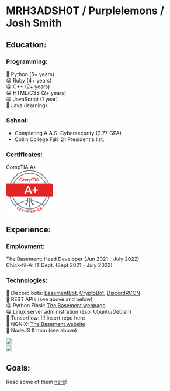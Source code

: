 # MRH3ADSH0T / Purplelemons / Josh Smith

## Education:
### Programming:
💖 Python (5+ years)\
😀 Ruby (4+ years)\
😀 C++ (2+ years)\
😀 HTML/CSS (2+ years)\
😀 JavaScript (1 year)\
🤔 Java (learning)

### School:
 * Completing A.A.S. Cybersecurity (3.77 GPA)
 * Collin College Fall '21 President's list.

### Certificates:
CompTIA A+\
<img src="Aplus Logo Certified CE.png" alt="Aplus Logo Certified CE" width="128"/>

## Experience:
### Employment:
The Basement: Head Developer (Jun 2021 - July 2022)\
Chick-fil-A: IT Dept. (Sept 2021 - July 2022)

### Technologies:
💖 Discord bots: [BasementBot](https://github.com/purplelemons-dev/basementbot), [CryptoBot](https://github.com/purplelemons-dev/380-crypto-center), [DiscordRCON](https://github.com/purplelemons-dev/discordRCON)\
💖 REST APIs (see above and below)\
😀 Python Flask: [The Basement webpage](https://thebasement.group/)\
😀 Linux server administration (esp. Ubuntu/Debian)\
🤔 Tensorflow: !!! insert repo here\
🤔 NGNIX: [The Basement website](https://hub.thebasement.group/)\
🤔 NodeJS & npm (see above)


![](https://github-readme-stats.vercel.app/api?username=purplelemons-dev&count_private=true&show_icons=true&theme=vue-dark)\
![](https://github-readme-stats.vercel.app/api/top-langs/?username=purplelemons-dev&layout=compact&show_icons=true&theme=vue-dark)

## Goals:
Read some of them [here](https://github.com/users/purplelemons-dev/projects/1)!
